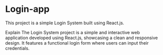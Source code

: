 # Login-app
This project is a simple Login System built using React.js.
<p>Explain The Login System project is a simple and interactive web application developed using React.js, showcasing a clean and responsive design. It features a functional login form where users can input their credentials.</p>
